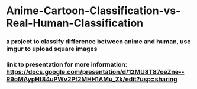 # Anime-Cartoon-Classification-vs-Real-Human-Classification
### a project to classify difference between anime and human, use imgur to upload square images
### link to presentation for more information: https://docs.google.com/presentation/d/12MU8T87oeZne--R9oMAypHt84uPWv2Pf2MHH1AMu_Zk/edit?usp=sharing
